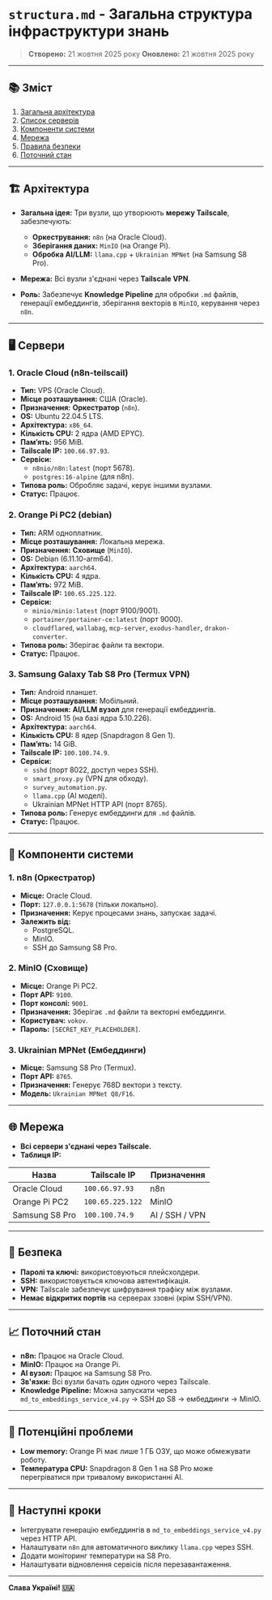 # `structura.md` - Загальна структура інфраструктури знань

> **Створено:** 21 жовтня 2025 року
> **Оновлено:** 21 жовтня 2025 року

---

## 📚 Зміст

1. [Загальна архітектура](#архітектура)
2. [Список серверів](#сервери)
3. [Компоненти системи](#компоненти)
4. [Мережа](#мережа)
5. [Правила безпеки](#безпека)
6. [Поточний стан](#стан)

---

## 🏗️ Архітектура

- **Загальна ідея:** Три вузли, що утворюють **мережу Tailscale**, забезпечують:
  - **Оркестрування:** `n8n` (на Oracle Cloud).
  - **Зберігання даних:** `MinIO` (на Orange Pi).
  - **Обробка AI/LLM:** `llama.cpp` + `Ukrainian MPNet` (на Samsung S8 Pro).

- **Мережа:** Всі вузли з'єднані через **Tailscale VPN**.

- **Роль:** Забезпечує **Knowledge Pipeline** для обробки `.md` файлів, генерації ембеддингів, зберігання векторів в `MinIO`, керування через `n8n`.

---

## 🖥️ Сервери

### 1. **Oracle Cloud (n8n-teilscail)**

- **Тип:** VPS (Oracle Cloud).
- **Місце розташування:** США (Oracle).
- **Призначення:** **Оркестратор** (`n8n`).
- **OS:** Ubuntu 22.04.5 LTS.
- **Архітектура:** `x86_64`.
- **Кількість CPU:** 2 ядра (AMD EPYC).
- **Пам’ять:** 956 MiB.
- **Tailscale IP:** `100.66.97.93`.
- **Сервіси:**
  - `n8nio/n8n:latest` (порт 5678).
  - `postgres:16-alpine` (для n8n).
- **Типова роль:** Обробляє задачі, керує іншими вузлами.
- **Статус:** Працює.

### 2. **Orange Pi PC2 (debian)**

- **Тип:** ARM одноплатник.
- **Місце розташування:** Локальна мережа.
- **Призначення:** **Сховище** (`MinIO`).
- **OS:** Debian (6.11.10-arm64).
- **Архітектура:** `aarch64`.
- **Кількість CPU:** 4 ядра.
- **Пам’ять:** 972 MiB.
- **Tailscale IP:** `100.65.225.122`.
- **Сервіси:**
  - `minio/minio:latest` (порт 9100/9001).
  - `portainer/portainer-ce:latest` (порт 9000).
  - `cloudflared`, `wallabag`, `mcp-server`, `exodus-handler`, `drakon-converter`.
- **Типова роль:** Зберігає файли та вектори.
- **Статус:** Працює.

### 3. **Samsung Galaxy Tab S8 Pro (Termux VPN)**

- **Тип:** Android планшет.
- **Місце розташування:** Мобільний.
- **Призначення:** **AI/LLM вузол** для генерації ембеддингів.
- **OS:** Android 15 (на базі ядра 5.10.226).
- **Архітектура:** `aarch64`.
- **Кількість CPU:** 8 ядер (Snapdragon 8 Gen 1).
- **Пам’ять:** 14 GiB.
- **Tailscale IP:** `100.100.74.9`.
- **Сервіси:**
  - `sshd` (порт 8022, доступ через SSH).
  - `smart_proxy.py` (VPN для обходу).
  - `survey_automation.py`.
  - `llama.cpp` (AI моделі).
  - Ukrainian MPNet HTTP API (порт 8765).
- **Типова роль:** Генерує ембеддинги для `.md` файлів.
- **Статус:** Працює.

---

## 🧩 Компоненти системи

### **1. n8n (Оркестратор)**

- **Місце:** Oracle Cloud.
- **Порт:** `127.0.0.1:5678` (тільки локально).
- **Призначення:** Керує процесами знань, запускає задачі.
- **Залежить від:**
  - PostgreSQL.
  - MinIO.
  - SSH до Samsung S8 Pro.

### **2. MinIO (Сховище)**

- **Місце:** Orange Pi PC2.
- **Порт API:** `9100`.
- **Порт консолі:** `9001`.
- **Призначення:** Зберігає `.md` файли та векторні ембеддинги.
- **Користувач:** `vokov`.
- **Пароль:** `[SECRET_KEY_PLACEHOLDER]`.

### **3. Ukrainian MPNet (Ембеддинги)**

- **Місце:** Samsung S8 Pro (Termux).
- **Порт API:** `8765`.
- **Призначення:** Генерує 768D вектори з тексту.
- **Модель:** `Ukrainian MPNet Q8/F16`.

---

## 🌐 Мережа

- **Всі сервери з'єднані через Tailscale.**
- **Таблиця IP:**

| Назва             | Tailscale IP         | Призначення                      |
|-------------------|----------------------|----------------------------------|
| Oracle Cloud      | `100.66.97.93`       | n8n                              |
| Orange Pi PC2     | `100.65.225.122`     | MinIO                            |
| Samsung S8 Pro    | `100.100.74.9`       | AI / SSH / VPN                   |

---

## 🔐 Безпека

- **Паролі та ключі:** використовуються плейсхолдери.
- **SSH:** використовується ключова автентифікація.
- **VPN:** Tailscale забезпечує шифрування трафіку між вузлами.
- **Немає відкритих портів** на серверах ззовні (крім SSH/VPN).

---

## 📈 Поточний стан

- **n8n:** Працює на Oracle Cloud.
- **MinIO:** Працює на Orange Pi.
- **AI вузол:** Працює на Samsung S8 Pro.
- **Зв'язки:** Всі вузли бачать один одного через Tailscale.
- **Knowledge Pipeline:** Можна запускати через `md_to_embeddings_service_v4.py` → SSH до S8 → ембеддинги → MinIO.

---

## 📌 Потенційні проблеми

- **Low memory:** Orange Pi має лише 1 ГБ ОЗУ, що може обмежувати роботу.
- **Температура CPU:** Snapdragon 8 Gen 1 на S8 Pro може перегріватися при тривалому використанні AI.

---

## 🚀 Наступні кроки

- Інтегрувати генерацію ембеддингів в `md_to_embeddings_service_v4.py` через HTTP API.
- Налаштувати `n8n` для автоматичного виклику `llama.cpp` через SSH.
- Додати моніторинг температури на S8 Pro.
- Налаштувати відновлення сервісів після перезавантаження.

---

**Слава Україні! 🇺🇦**